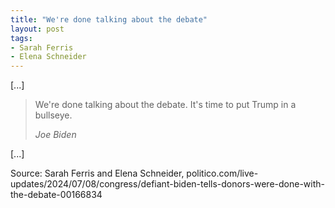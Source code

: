 ```yaml
---
title: "We're done talking about the debate"
layout: post
tags:
- Sarah Ferris
- Elena Schneider
---
```


[...]

> We're done talking about the debate. It's time to put Trump in a bullseye.
>
> <cite>Joe Biden</cite>

[...]

Source: Sarah Ferris and Elena Schneider, politico.com/live-updates/2024/07/08/congress/defiant-biden-tells-donors-were-done-with-the-debate-00166834
